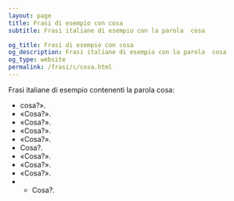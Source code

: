 ```yaml
---
layout: page
title: Frasi di esempio con cosa 
subtitle: Frasi italiane di esempio con la parola  cosa

og_title: Frasi di esempio con cosa 
og_description: Frasi italiane di esempio con la parola  cosa
og_type: website
permalink: /frasi/c/cosa.html
---
```


Frasi italiane di esempio contenenti la parola cosa:


- cosa?».
- «Cosa?».
- «Cosa?».
- «Cosa?».
- «Cosa?».
- Cosa?.
- «Cosa?».
- «Cosa?».
- «Cosa?».
- - Cosa?.

